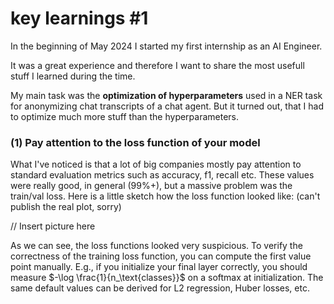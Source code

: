 # key learnings #1

In the beginning of May 2024 I started my first internship as an AI Engineer.

It was a great experience and therefore I want to share the most usefull stuff I learned during the time.

My main task was the **optimization of hyperparameters** used in a NER task for anonymizing chat transcripts of a chat agent. But it turned out, that I had to optimize much more stuff than the hyperparameters.

### (1) Pay attention to the loss function of your model

What I've noticed is that a lot of big companies mostly pay attention to standard evaluation metrics such as accuracy, f1, recall etc. These values were really good, in general (99%+), but a massive problem was the train/val loss. Here is a little sketch how the loss function looked like: (can't publish the real plot, sorry)

// Insert picture here

As we can see, the loss functions looked very suspicious. To verify the correctness of the training loss function, you can compute the first value point manually. E.g., if you initialize your final layer correctly, you should measure $-\log \frac{1}{n_\text{classes}}$ on a softmax at initialization. The same default values can be derived for L2 regression, Huber losses, etc.

